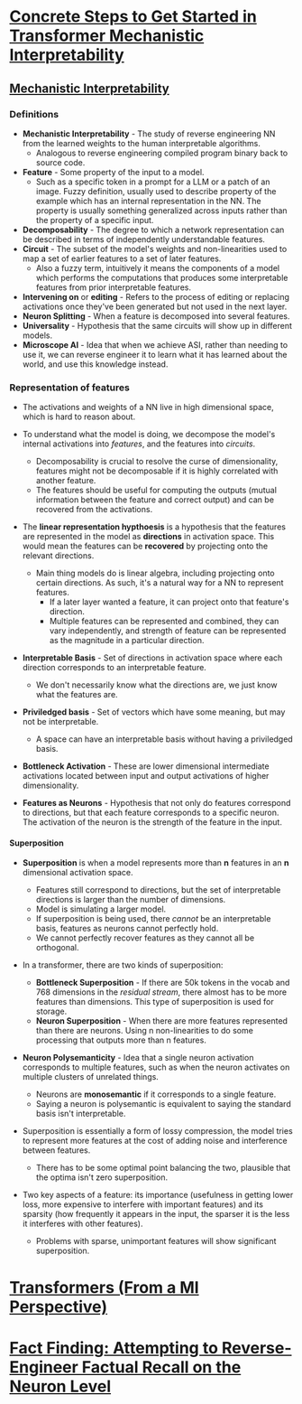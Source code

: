 # [Concrete Steps to Get Started in Transformer Mechanistic Interpretability](https://www.neelnanda.io/mechanistic-interpretability/getting-started)

## [Mechanistic Interpretability](https://dynalist.io/d/n2ZWtnoYHrU1s4vnFSAQ519J#z=eL6tFQqNwd4LbYlO1DVIen8K)

### Definitions

- **Mechanistic Interpretability** - The study of reverse engineering NN from the learned weights to the human interpretable algorithms.
  - Analogous to reverse engineering compiled program binary back to source code.
- **Feature** - Some property of the input to a model. 
  - Such as a specific token in a prompt for a LLM or a patch of an image.
    Fuzzy definition, usually used to describe property of the example which has an internal representation in the NN. The property is usually something generalized across inputs rather than the property of a specific input.
- **Decomposability** - The degree to which a network representation can be described in terms of independently understandable features.
- **Circuit** - The subset of the model's weights and non-linearities used to map a set of earlier features to a set of later features.
  - Also a fuzzy term, intuitively it means the components of a model which performs the computations that produces some interpretable features from prior interpretable features.
- **Intervening on** or **editing** - Refers to the process of editing or replacing activations once they've been generated but not used in the next layer. 
- **Neuron Splitting** - When a feature is decomposed into several features.
- **Universality** - Hypothesis that the same circuits will show up in different models. 
- **Microscope AI** - Idea that when we achieve ASI, rather than needing to use it, we can reverse engineer it to learn what it has learned about the world, and use this knowledge instead.

### Representation of features

- The activations and weights of a NN live in high dimensional space, which is hard to reason about. 
- To understand what the model is doing, we decompose the model's internal activations into *features*, and the features into *circuits*.
  - Decomposability is crucial to resolve the curse of dimensionality, features might not be decomposable if it is highly correlated with another feature.
  - The features should be useful for computing the outputs (mutual information between the feature and correct output) and can be recovered from the activations.

- The **linear representation hypthoesis** is a hypothesis that the features are represented in the model as **directions** in activation space. This would mean the features can be **recovered** by projecting onto the relevant directions.
  - Main thing models do is linear algebra, including projecting onto certain directions. As such, it's a natural way for a NN to represent features. 
    - If a later layer wanted a feature, it can project onto that feature's direction.
    - Multiple features can be represented and combined, they can vary independently, and strength of feature can be represented as the magnitude in a particular direction.

- **Interpretable Basis** - Set of directions in activation space where each direction corresponds to an interpretable feature.
  - We don't necessarily know what the directions are, we just know what the features are.
- **Priviledged basis** - Set of vectors which have some meaning, but may not be interpretable.
  - A space can have an interpretable basis without having a priviledged basis.
- **Bottleneck Activation** - These are lower dimensional intermediate activations located between input and output activations of higher dimensionality.
- **Features as Neurons** - Hypothesis that not only do features correspond to directions, but that each feature corresponds to a specific neuron. The activation of the neuron is the strength of the feature in the input.

#### Superposition

- **Superposition** is when a model represents more than **n** features in an **n** dimensional activation space.
  - Features still correspond to directions, but the set of interpretable directions is larger than the number of dimensions.
  - Model is simulating a larger model.
  - If superposition is being used, there *cannot* be an interpretable basis, features as neurons cannot perfectly hold.
  - We cannot perfectly recover features as they cannot all be orthogonal. 
- In a transformer, there are two kinds of superposition:
  - **Bottleneck Superposition** - If there are 50k tokens in the vocab and 768 dimensions in the *residual stream*, there almost has to be more features than dimensions. This type of superposition is used for storage.
  - **Neuron Superposition** - When there are more features represented than there are neurons. Using n non-linearities to do some processing that outputs more than n features.
- **Neuron Polysemanticity** - Idea that a single neuron activation corresponds to multiple features, such as when the neuron activates on multiple clusters of unrelated things.
  - Neurons are **monosemantic** if it corresponds to a single feature.
  - Saying a neuron is polysemantic is equivalent to saying the standard basis isn't interpretable.

- Superposition is essentially a form of lossy compression, the model tries to represent more features at the cost of adding noise and interference between features.
  - There has to be some optimal point balancing the two, plausible that the optima isn't zero superposition.
- Two key aspects of a feature: its importance (usefulness in getting lower loss, more expensive to interfere with important features) and its sparsity (how frequently it appears in the input, the sparser it is the less it interferes with other features). 
  - Problems with sparse, unimportant features will show significant superposition.

# [Transformers (From a MI Perspective)](https://dynalist.io/d/n2ZWtnoYHrU1s4vnFSAQ519J#z=pndoEIqJ6GPvC1yENQkEfZYR)

# [Fact Finding: Attempting to Reverse-Engineer Factual Recall on the Neuron Level](https://www.alignmentforum.org/posts/iGuwZTHWb6DFY3sKB/fact-finding-attempting-to-reverse-engineer-factual-recall)







